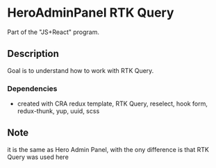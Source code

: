 # HeroAdminPanel RTK Query

Part of the "JS+React" program.

## Description

Goal is to understand how to work with RTK Query. 

### Dependencies

* created with CRA redux template, RTK Query, reselect, hook form, redux-thunk, yup, uuid, scss

## Note

it is the same as Hero Admin Panel, with the ony difference is that RTK Query was used here



